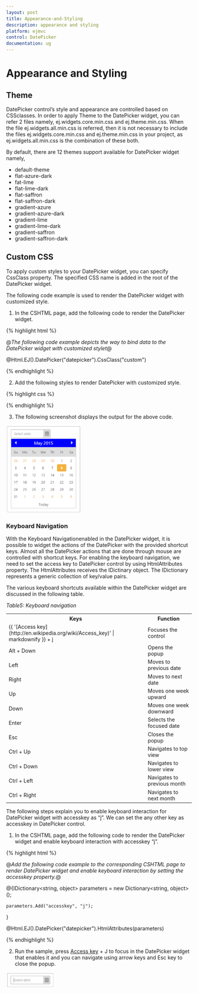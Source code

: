 ```yaml
---
layout: post
title: Appearance-and-Styling
description: appearance and styling
platform: ejmvc
control: DatePicker
documentation: ug
---
```


# Appearance and Styling

## Theme

DatePicker control’s style and appearance are controlled based on CSSclasses. In order to apply Theme to the DatePicker widget, you can refer 2 files namely, ej.widgets.core.min.css and ej.theme.min.css. When the file ej.widgets.all.min.css is referred, then it is not necessary to include the files ej.widgets.core.min.css and ej.theme.min.css in your project, as ej.widgets.all.min.css is the combination of these both. 

By default, there are 12 themes support available for DatePicker widget namely,

* default-theme
* flat-azure-dark
* fat-lime
* flat-lime-dark
* flat-saffron
* flat-saffron-dark
* gradient-azure
* gradient-azure-dark
* gradient-lime
* gradient-lime-dark
* gradient-saffron
* gradient-saffron-dark

## Custom CSS

To apply custom styles to your DatePicker widget, you can specify CssClass property. The specified CSS name is added in the root of the DatePicker widget.

The following code example is used to render the DatePicker widget with customized style.

1. In the CSHTML page, add the following code to render the DatePicker widget.

{% highlight html %}

@*The following code example depicts the way to bind data to the DatePicker widget with customized stylet*@

@Html.EJ().DatePicker("datepicker").CssClass("custom")

{% endhighlight %}

2.  Add the following styles to render DatePicker with customized style.

{% highlight css %}

<style type="text/css">

    .custom .e-header {

      background-color:blue;

    }

</style>

{% endhighlight %}

3. The following screenshot displays the output for the above code.



![](Appearance-and-Styling_images/Appearance-and-Styling_img1.png)

### Keyboard Navigation

With the Keyboard Navigationenabled in the DatePicker widget, it is possible to widget the actions of the DatePicker with the provided shortcut keys. Almost all the DatePicker actions that are done through mouse are controlled with shortcut keys. For enabling the keyboard navigation, we need to set the access key to DatePicker control by using HtmlAttributes property. The HtmlAttributes receives the IDictinary object. The IDictionary represents a generic collection of key/value pairs.

The various keyboard shortcuts available within the DatePicker widget are discussed in the following table.

_Table5: Keyboard navigation_

<table>
<tr>
<th>
Keys</th><th>
Function</th></tr>
<tr>
<td>
{{ '[Access key](http://en.wikipedia.org/wiki/Access_key)' | markdownify }} + j</td><td>
Focuses the control</td></tr>
<tr>
<td>
Alt + Down</td><td>
Opens the popup</td></tr>
<tr>
<td>
Left</td><td>
Moves to previous date</td></tr>
<tr>
<td>
Right</td><td>
Moves to next date</td></tr>
<tr>
<td>
Up</td><td>
Moves one week upward</td></tr>
<tr>
<td>
Down</td><td>
Moves one week downward</td></tr>
<tr>
<td>
Enter</td><td>
Selects the focused date</td></tr>
<tr>
<td>
Esc</td><td>
Closes the popup</td></tr>
<tr>
<td>
Ctrl + Up</td><td>
Navigates to top view</td></tr>
<tr>
<td>
Ctrl + Down</td><td>
Navigates to lower view</td></tr>
<tr>
<td>
Ctrl + Left</td><td>
Navigates to previous month</td></tr>
<tr>
<td>
Ctrl + Right</td><td>
Navigates to next month</td></tr>
</table>


The following steps explain you to enable keyboard interaction for DatePicker widget with accesskey as “j”. We can set the any other key as accesskey in DatePicker control.

1. In the CSHTML page, add the following code to render the DatePicker widget and enable keyboard interaction with accesskey “j”.

{% highlight html %}

@*Add the following code example to the corresponding CSHTML page to render DatePicker widget and enable keyboard interaction by setting the accesskey property.*@

@{IDictionary<string, object> parameters = new Dictionary<string, object>();

    parameters.Add("accesskey", "j");

}

@Html.EJ().DatePicker("datepicker").HtmlAttributes(parameters)

{% endhighlight %}

2. Run the sample, press [Access key](http://en.wikipedia.org/wiki/Access_key) + J to focus in the DatePicker widget that enables it and you can navigate using arrow keys and Esc key to close the popup.


![](Appearance-and-Styling_images/Appearance-and-Styling_img2.png)

